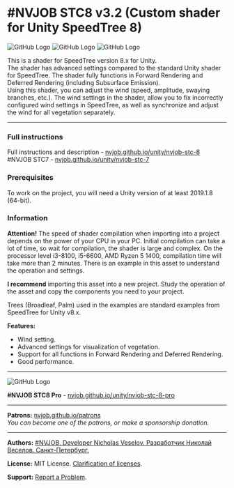 # #NVJOB STC8 v3.2 (Custom shader for Unity SpeedTree 8)

![GitHub Logo](https://nvjob.github.io/repo/unity%20assets/stc8/pic/0.jpg)
![GitHub Logo](https://nvjob.github.io/repo/unity%20assets/stc8/pic/1.jpg)
![GitHub Logo](https://nvjob.github.io/repo/unity%20assets/stc8/pic/7.jpg)

This is a shader for SpeedTree version 8.x for Unity.<br>
The shader has advanced settings compared to the standard Unity shader for SpeedTree. The shader fully functions in Forward Rendering and Deferred Rendering (including Subsurface Emission).<br>
Using this shader, you can adjust the wind (speed, amplitude, swaying branches, etc.). The wind settings in the shader, allow you to fix incorrectly configured wind settings in SpeedTree, as well as synchronize and adjust the wind for all vegetation separately.

-------------------------------------------------------------------

### Full instructions

Full instructions and description - [nvjob.github.io/unity/nvjob-stc-8](https://nvjob.github.io/unity/nvjob-stc-8)<br>
#NVJOB STC7 - [nvjob.github.io/unity/nvjob-stc-7](https://nvjob.github.io/unity/nvjob-stc-7)

### Prerequisites

To work on the project, you will need a Unity version of at least 2019.1.8 (64-bit).

### Information

<strong>Attention!</strong> The speed of shader compilation when importing into a project depends on the power of your CPU in your PC. Initial compilation can take a lot of time, so wait for compilation, the shader is large and complex.
On the processor level i3-8100, i5-6600, AMD Ryzen 5 1400, compilation time will take more than 2 minutes.
There is an example in this asset to understand the operation and settings.

<strong>I recommend</strong> importing this asset into a new project. Study the operation of the asset and copy the components you need to your project.

Trees (Broadleaf, Palm) used in the examples are standard examples from SpeedTree for Unity v8.x.

<strong>Features:</strong><br>
- Wind setting.<br>
- Advanced settings for visualization of vegetation.<br>
- Support for all functions in Forward Rendering and Deferred Rendering.<br>
- Good performance.

-------------------------------------------------------------------

![GitHub Logo](https://nvjob.github.io/repo/unity%20assets/stc8/compare.png)

<strong>#NVJOB STC8 Pro</strong> - [nvjob.github.io/unity/nvjob-stc-8-pro](https://nvjob.github.io/unity/nvjob-stc-8-pro)

-------------------------------------------------------------------

**Patrons:** [nvjob.github.io/patrons](https://nvjob.github.io/patrons)<br>
*You can become one of the patrons, or make a sponsorship donation.*

-------------------------------------------------------------------

**Authors:** [#NVJOB. Developer Nicholas Veselov. Разработчик Николай Веселов. Санкт-Петербург.](https://nvjob.github.io)

**License:** MIT License. [Clarification of licenses](https://nvjob.github.io/mit-license).

**Support:** [Report a Problem](https://nvjob.github.io/reportaproblem/).
